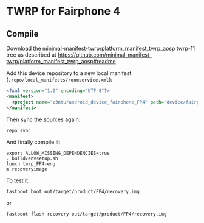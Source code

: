 # TWRP for Fairphone 4

## Compile

Download the minimal-manifest-twrp/platform_manifest_twrp_aosp twrp-11 tree as described at https://github.com/minimal-manifest-twrp/platform_manifest_twrp_aosp#readme

Add this device repository to a new local manifest (`.repo/local_manifests/roomservice.xml`):

```xml
<?xml version="1.0" encoding="UTF-8"?>
<manifest>
  <project name="z3ntu/android_device_fairphone_FP4" path="device/fairphone/FP4" remote="github" revision="android-11" />
</manifest>
```

Then sync the sources again:

```
repo sync
```

And finally compile it:

```
export ALLOW_MISSING_DEPENDENCIES=true
. build/envsetup.sh
lunch twrp_FP4-eng
m recoveryimage
```

To test it:

```
fastboot boot out/target/product/FP4/recovery.img
```

or

```
fastboot flash recovery out/target/product/FP4/recovery.img
```
